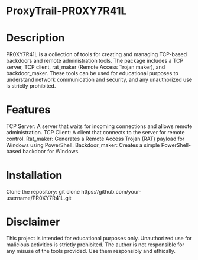 # ProxyTrail-PR0XY7R41L

<h1> Description </h1>
PR0XY7R41L is a collection of tools for creating and managing TCP-based backdoors and remote administration tools. The package includes a TCP server, TCP client, rat_maker (Remote Access Trojan maker), and backdoor_maker. These tools can be used for educational purposes to understand network communication and security, and any unauthorized use is strictly prohibited.


<H1>Features</H1>
TCP Server: A server that waits for incoming connections and allows remote administration.
TCP Client: A client that connects to the server for remote control.
Rat_maker: Generates a Remote Access Trojan (RAT) payload for Windows using PowerShell.
Backdoor_maker: Creates a simple PowerShell-based backdoor for Windows.


<h1>Installation</h1>
Clone the repository:
git clone https://github.com/your-username/PR0XY7R41L.git


<h1> Disclaimer </h1>
This project is intended for educational purposes only. Unauthorized use for malicious activities is strictly prohibited. The author is not responsible for any misuse of the tools provided. Use them responsibly and ethically.
